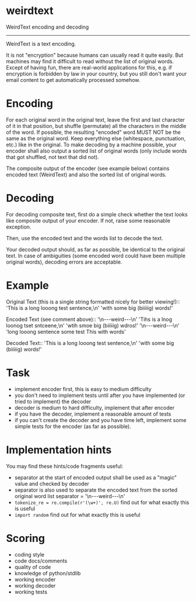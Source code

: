 weirdtext
=========

WeirdText encoding and decoding
*******************************

WeirdText is a text encoding.

It is not "encryption" because humans can usually read it quite easily.  But machines may find it difficult to read without the list of original words.  Except of having fun, there are real-world applications for this, e.g. if encryption is forbidden by law in your country, but you still don't want your email content to get automatically processed somehow.

Encoding
========

For each original word in the original text, leave the first and last character of it in that position, but shuffle (permutate) all the characters in the middle of the word.  If possible, the resulting "encoded" word MUST NOT be the same as the original word. Keep everything else (whitespace, punctuation, etc.) like in the original.  To make decoding by a machine possible, your encoder shall also output a sorted list of original words (only include words that got shuffled, not text that did not).

The composite output of the encoder (see example below) contains encoded text (WeirdText) and also the sorted list of original words.

Decoding
========

For decoding composite text, first do a simple check whether the text looks like composite output of your encoder. If not, raise some reasonable exception.

Then, use the encoded text and the words list to decode the text.

Your decoded output should, as far as possible, be identical to the original text. In case of ambiguities (some encoded word could have been multiple original words), decoding errors are acceptable.

Example
=======

Original Text (this is a single string formatted nicely for better viewing!)::
'This is a long looong test sentence,\n'
'with some big (biiiiig) words!'

Encoded Text (see comment above)::
'\n---weird---\n'
'Tihs is a lnog loonog tset sntceene,\n'
'wtih smoe big (biiiiig) wdros!'
'\n---weird---\n'
'long looong sentence some test This with words'

Decoded Text::
'This is a long looong test sentence,\n'
'with some big (biiiiig) words!'

Task
====

* implement encoder first, this is easy to medium difficulty
* you don't need to implement tests until after you have implemented (or tried to implement) the decoder
* decoder is medium to hard difficulty, implement that after encoder
* if you have the decoder, implement a reasonable amount of tests
* if you can't create the decoder and you have time left, implement some simple tests for the encoder (as far as possible).

Implementation hints
====================

You may find these hints/code fragments useful:
* separator at the start of encoded output shall be used as a "magic" value and checked by decoder
* separator is also used to separate the encoded text from the sorted original word list separator = '\n---weird---\n'
* `tokenize_re = re.compile(r'(\w+)', re.U)` find out for what exactly this is useful
* `import random` find out for what exactly this is useful

Scoring
=======

* coding style
* code docs/comments
* quality of code
* knowledge of python/stdlib
* working encoder
* working decoder
* working tests
